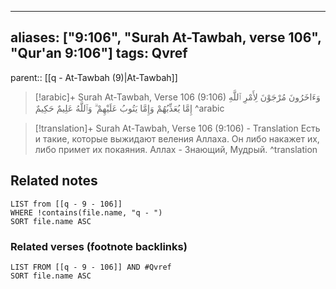 
---
aliases: ["9:106", "Surah At-Tawbah, verse 106", "Qur'an 9:106"]
tags: Qvref
---

parent:: [[q - At-Tawbah (9)|At-Tawbah]]

> [!arabic]+ Surah At-Tawbah, Verse 106 (9:106)
> <span class="quran-arabic">وَءَاخَرُونَ مُرْجَوْنَ لِأَمْرِ ٱللَّهِ إِمَّا يُعَذِّبُهُمْ وَإِمَّا يَتُوبُ عَلَيْهِمْ ۗ وَٱللَّهُ عَلِيمٌ حَكِيمٌ</span>
^arabic

> [!translation]+ Surah At-Tawbah, Verse 106 (9:106) - Translation
> Есть и такие, которые выжидают веления Аллаха. Он либо накажет их, либо примет их покаяния. Аллах - Знающий, Мудрый.
^translation



## Related notes
```dataview
LIST from [[q - 9 - 106]]
WHERE !contains(file.name, "q - ")
SORT file.name ASC
```

### Related verses (footnote backlinks)
```dataview
LIST FROM [[q - 9 - 106]] AND #Qvref
SORT file.name ASC
```

